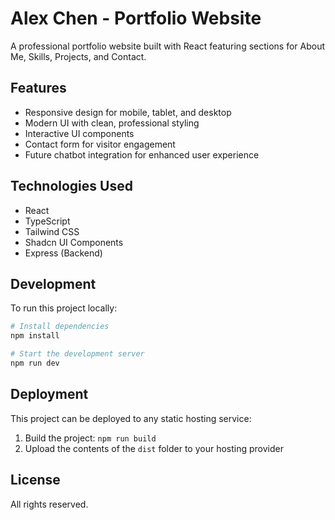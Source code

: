 # Alex Chen - Portfolio Website

A professional portfolio website built with React featuring sections for About Me, Skills, Projects, and Contact.

## Features

- Responsive design for mobile, tablet, and desktop
- Modern UI with clean, professional styling
- Interactive UI components
- Contact form for visitor engagement
- Future chatbot integration for enhanced user experience

## Technologies Used

- React
- TypeScript
- Tailwind CSS
- Shadcn UI Components
- Express (Backend)

## Development

To run this project locally:

```bash
# Install dependencies
npm install

# Start the development server
npm run dev
```

## Deployment

This project can be deployed to any static hosting service:

1. Build the project: `npm run build`
2. Upload the contents of the `dist` folder to your hosting provider

## License

All rights reserved.

